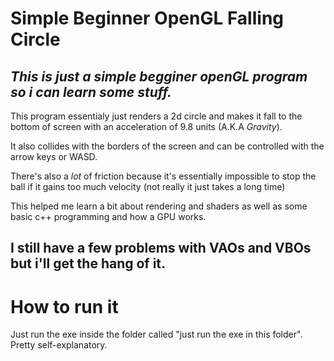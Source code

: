 Simple Beginner OpenGL Falling Circle
=====================================

***This is just a simple begginer openGL program so i can learn some stuff.***
---

This program essentialy just renders a 2d circle and makes it fall to the bottom of screen with an acceleration of 9.8 units (A.K.A *Gravity*).

It also collides with the borders of the screen and can be controlled with the arrow keys or WASD.

There's also a _lot_ of friction because it's essentially impossible to stop the ball if it gains too much velocity (not really it just takes a long time)

This helped me learn a bit about rendering and shaders as well as some basic c++ programming and how a GPU works.

I still have a few problems with VAOs and VBOs but i'll get the hang of it.
---
# How to run it
 Just run the exe inside the folder called "just run the exe in this folder". Pretty self-explanatory.
